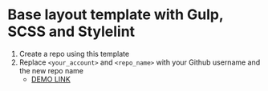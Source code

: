 # Base layout template with Gulp, SCSS and Stylelint

1. Create a repo using this template
1. Replace `<your_account>` and `<repo_name>` with your Github username and the new repo name
   - [DEMO LINK](https://kostyaniekrasov.github.io/bike-landing/)
